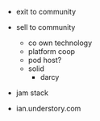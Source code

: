 - exit to community
- sell to community
	- co own technology
	- platform coop
	- pod host?
	- solid
		- darcy

- jam stack

- ian.understory.com